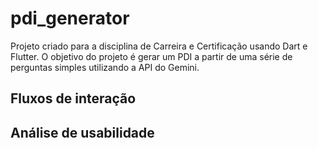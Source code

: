 # pdi_generator

Projeto criado para a disciplina de Carreira e Certificação usando Dart e Flutter.
O objetivo do projeto é gerar um PDI a partir de uma série de perguntas simples utilizando a API do Gemini.

## Fluxos de interação

## Análise de usabilidade